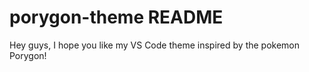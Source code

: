 # porygon-theme README

Hey guys, I hope you like my VS Code theme inspired by the pokemon Porygon!
